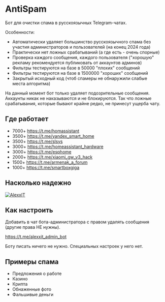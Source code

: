 # AntiSpam

Бот для очистки спама в русскоязычных Telegram-чатах.

Особенности:

- Автоматически удаляет большинство русскоязычного спама без участия администраторов и пользователей (на конец 2024 года)
- Практически нет ложных срабатываний (а где есть - очень спорные)
- Проверка каждого сообщения, каждого пользователя ("хорошую" рекламу рекомендуется публиковать от аккаунтов админов)
- Фильтры тестируются на базе в 50000 "плохих" сообщений
- Фильтры тестируются на базе в 1500000 "хороших" сообщений
- Закрытый исходный код (чтоб спамеры не обнаружили слабые места алгоритма)

На данный момент бот только удаляет подозрительные сообщения. Аккаунты никак не наказываются и не блокируются. Так что ложные срабатывания, которые бывают крайне редко, не принесут ущерба чату. 

## Где работает

- 7000+ https://t.me/homassistant
- 3500+ https://t.me/yandex_smart_home
- 3500+ https://t.me/slsys
- 3000+ https://t.me/homeassistant_hardware
- 3000+ https://t.me/esphome
- 2000+ https://t.me/xiaomi_gw_v3_hack
- 1500+ https://t.me/armenak_a_forum
- 1000+ https://t.me/smartboxgiga

## Насколько надежно

[![AlexxIT](https://github-readme-stats.vercel.app/api?username=alexxit&hide=prs,issues&show_icons=true)](https://github.com/AlexxIT)

## Как настроить

Добавить в чат бота-администратора с правом удалять сообщения (другие права НЕ нужны).

https://t.me/alexxit_admin_bot

Боту писать ничего не нужно. Специальных настроек у него нет.

## Примеры спама

- Предложения о работе
- Казино
- Крипта
- Обнаженные фото
- Фальшивые деньги
